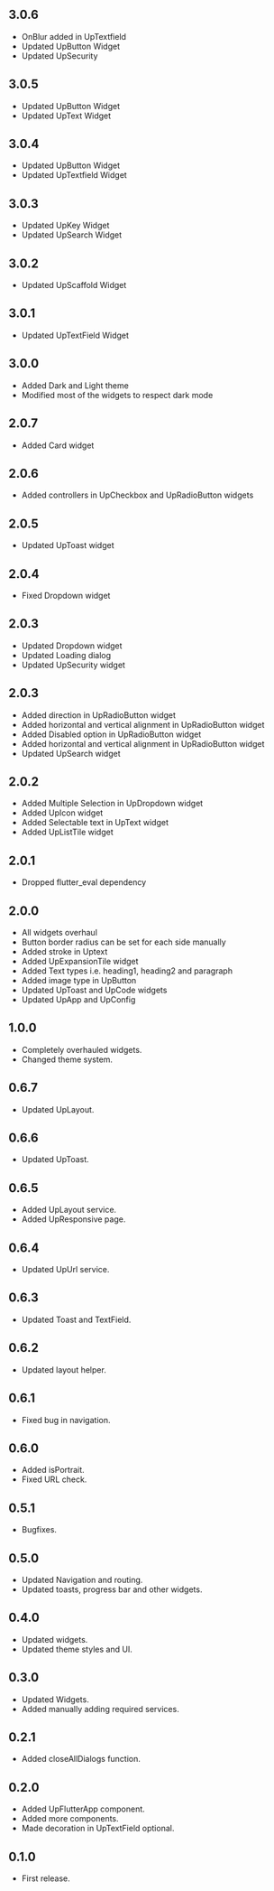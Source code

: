 ## 3.0.6

- OnBlur added in UpTextfield
- Updated UpButton Widget
- Updated UpSecurity

## 3.0.5

- Updated UpButton Widget
- Updated UpText Widget

## 3.0.4

- Updated UpButton Widget
- Updated UpTextfield Widget

## 3.0.3

- Updated UpKey Widget
- Updated UpSearch Widget

## 3.0.2

- Updated UpScaffold Widget

## 3.0.1

- Updated UpTextField Widget

## 3.0.0

- Added Dark and Light theme
- Modified most of the widgets to respect dark mode

## 2.0.7

- Added Card widget

## 2.0.6

- Added controllers in UpCheckbox and UpRadioButton widgets

## 2.0.5

- Updated UpToast widget

## 2.0.4

- Fixed Dropdown widget

## 2.0.3

- Updated Dropdown widget
- Updated Loading dialog
- Updated UpSecurity widget

## 2.0.3

- Added direction in UpRadioButton widget
- Added horizontal and vertical alignment in UpRadioButton widget
- Added Disabled option in UpRadioButton widget
- Added horizontal and vertical alignment in UpRadioButton widget
- Updated UpSearch widget

## 2.0.2

- Added Multiple Selection in UpDropdown widget
- Added UpIcon widget
- Added Selectable text in UpText widget
- Added UpListTile widget

## 2.0.1

- Dropped flutter_eval dependency

## 2.0.0

- All widgets overhaul
- Button border radius can be set for each side manually
- Added stroke in Uptext
- Added UpExpansionTile widget
- Added Text types i.e. heading1, heading2 and paragraph
- Added image type in UpButton
- Updated UpToast and UpCode widgets
- Updated UpApp and UpConfig

## 1.0.0

- Completely overhauled widgets.
- Changed theme system.

## 0.6.7

- Updated UpLayout.

## 0.6.6

- Updated UpToast.

## 0.6.5

- Added UpLayout service.
- Added UpResponsive page.

## 0.6.4

- Updated UpUrl service.

## 0.6.3

- Updated Toast and TextField.

## 0.6.2

- Updated layout helper.

## 0.6.1

- Fixed bug in navigation.

## 0.6.0

- Added isPortrait.
- Fixed URL check.

## 0.5.1

- Bugfixes.

## 0.5.0

- Updated Navigation and routing.
- Updated toasts, progress bar and other widgets.

## 0.4.0

- Updated widgets.
- Updated theme styles and UI.

## 0.3.0

- Updated Widgets.
- Added manually adding required services.

## 0.2.1

- Added closeAllDialogs function.

## 0.2.0

- Added UpFlutterApp component.
- Added more components.
- Made decoration in UpTextField optional.

## 0.1.0

- First release.
